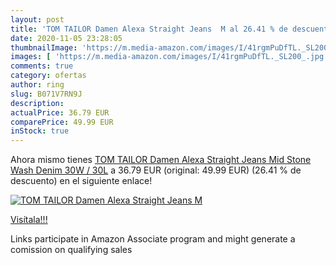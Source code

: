 ```yaml
---
layout: post
title: 'TOM TAILOR Damen Alexa Straight Jeans  M al 26.41 % de descuento'
date: 2020-11-05 23:28:05
thumbnailImage: 'https://m.media-amazon.com/images/I/41rgmPuDfTL._SL200_.jpg'
images: [ 'https://m.media-amazon.com/images/I/41rgmPuDfTL._SL200_.jpg' ]
comments: true
category: ofertas
author: ring
slug: B071V7RN9J
description:
actualPrice: 36.79 EUR
comparePrice: 49.99 EUR
inStock: true
---
```


Ahora mismo tienes [TOM TAILOR Damen Alexa Straight Jeans  Mid Stone Wash Denim  30W / 30L](https://www.amazon.de/dp/B071V7RN9J/?tag=tolees0ca-21) a 36.79 EUR (original: 49.99 EUR) (26.41 %  de descuento) en el siguiente enlace!

[![TOM TAILOR Damen Alexa Straight Jeans  M](https://m.media-amazon.com/images/I/41rgmPuDfTL._SL200_.jpg)](https://www.amazon.de/dp/B071V7RN9J/?tag=tolees0ca-21)

[Visítala!!!](https://www.amazon.de/dp/B071V7RN9J/?tag=tolees0ca-21)

Links participate in Amazon Associate program and might generate a comission on qualifying sales

